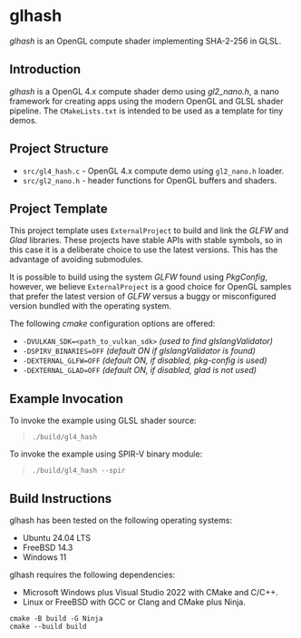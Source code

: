# glhash

_glhash_ is an OpenGL compute shader implementing SHA-2-256 in GLSL.

## Introduction

_glhash_ is a OpenGL 4.x compute shader demo using _gl2_nano.h_,
a nano framework for creating apps using the modern OpenGL and
GLSL shader pipeline. The `CMakeLists.txt` is intended to be used
as a template for tiny demos.

## Project Structure

- `src/gl4_hash.c` - OpenGL 4.x compute demo using `gl2_nano.h` loader.
- `src/gl2_nano.h` - header functions for OpenGL buffers and shaders.

## Project Template

This project template uses `ExternalProject`  to build and link the
_GLFW_ and _Glad_ libraries. These projects have stable APIs with stable
symbols, so in this case it is a deliberate choice to use the latest
versions. This has the advantage of avoiding submodules.

It is possible to build using the system _GLFW_ found using _PkgConfig_,
however, we believe `ExternalProject` is a good choice for OpenGL samples
that prefer the latest version of _GLFW_ versus a buggy or misconfigured
version bundled with the operating system.

The following _cmake_ configuration options are offered:

- `-DVULKAN_SDK=<path_to_vulkan_sdk>` _(used to find glslangValidator)_
- `-DSPIRV_BINARIES=OFF` _(default ON if glslangValidator is found)_
- `-DEXTERNAL_GLFW=OFF`  _(default ON, if disabled, pkg-config is used)_
- `-DEXTERNAL_GLAD=OFF` _(default ON, if disabled, glad is not used)_

## Example Invocation

To invoke the example using GLSL shader source:

> `./build/gl4_hash`

To invoke the example using SPIR-V binary module:

> `./build/gl4_hash --spir`

## Build Instructions

glhash has been tested on the following operating systems:

- Ubuntu 24.04 LTS
- FreeBSD 14.3
- Windows 11

glhash requires the following dependencies:

- Microsoft Windows plus Visual Studio 2022 with CMake and C/C++.
- Linux or FreeBSD with GCC or Clang and CMake plus Ninja.

```
cmake -B build -G Ninja
cmake --build build
```
